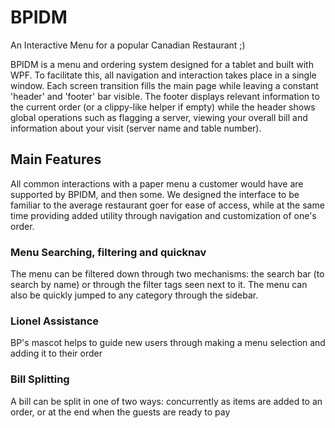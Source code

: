 # BPIDM
An Interactive Menu for a popular Canadian Restaurant ;)

BPIDM is a menu and ordering system designed for a tablet and built with WPF. 
To facilitate this, all navigation and interaction takes place in a single window. Each screen transition fills the main page while leaving a constant 'header' and 'footer' bar visible. The footer displays relevant information to the current order (or a clippy-like helper if empty) while the header shows global operations such as flagging a server, viewing your overall bill and information about your visit (server name and table number).

## Main Features
All common interactions with a paper menu a customer would have are supported by BPIDM, and then some. We designed the interface to be familiar to the average restaurant goer for ease of access, while at the same time providing added utility through navigation and customization of one's order.

### Menu Searching, filtering and quicknav
The menu can be filtered down through two mechanisms: the search bar (to search by name) or through the filter tags seen next to it. The menu can also be quickly jumped to any category through the sidebar.

### Lionel Assistance 
BP's mascot helps to guide new users through making a menu selection and adding it to their order

### Bill Splitting
A bill can be split in one of two ways: concurrently as items are added to an order, or at the end when the guests are ready to pay
